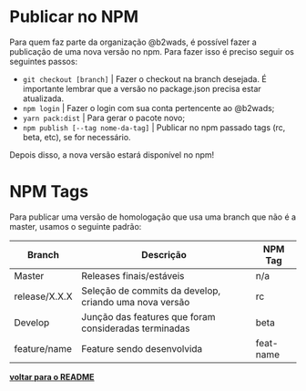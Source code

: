 # Publicar no NPM

Para quem faz parte da organização @b2wads, é possível fazer a publicação de uma nova versão no npm. Para fazer isso é preciso seguir os seguintes passos:

* `git checkout [branch]` | Fazer o checkout na branch desejada. É importante lembrar que a versão no package.json precisa estar atualizada.
* `npm login` | Fazer o login com sua conta pertencente ao @b2wads;
* `yarn pack:dist` | Para gerar o pacote novo;
* `npm publish [--tag nome-da-tag]` | Publicar no npm passado tags (rc, beta, etc), se for necessário.

Depois disso, a nova versão estará disponível no npm!

# NPM Tags

Para publicar uma versão de homologação que usa uma branch que não é a master, usamos o seguinte padrão:

| Branch        | Descrição                                                             | NPM Tag   |
|---------------|-----------------------------------------------------------------------|-----------|
| Master        | Releases finais/estáveis                                | n/a       |
| release/X.X.X | Seleção de commits da develop, criando uma nova versão | rc        |
| Develop       | Junção das features que foram consideradas terminadas              | beta      |
| feature/name  | Feature sendo desenvolvida                              | feat-name |

**[voltar para o README](../README.md#Manual)**
